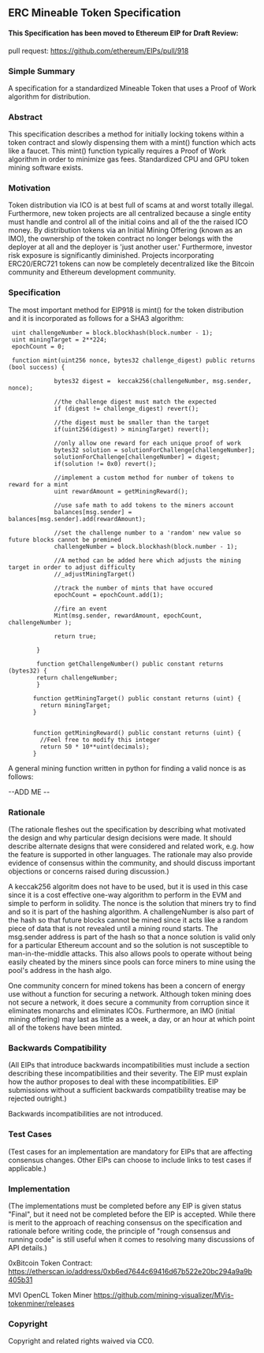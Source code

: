 ## ERC Mineable Token Specification
#### This Specification has been moved to Ethereum EIP for Draft Review:

pull request:
https://github.com/ethereum/EIPs/pull/918


### Simple Summary

A specification for a standardized Mineable Token that uses a Proof of Work algorithm for distribution. 

### Abstract

 This specification describes a method for initially locking tokens within a token contract and slowly dispensing them with a mint() function which acts like a faucet.  This mint() function typically requires a Proof of Work algorithm in order to minimize gas fees. Standardized CPU and GPU token mining software exists.

### Motivation

Token distribution via ICO is at best full of scams at and worst totally illegal.  Furthermore, new token projects are all centralized because a single entity must handle and control all of the initial coins and all of the the raised ICO money.  By distribution tokens via an Initial Mining Offering (known as an IMO), the ownership of the token contract no longer belongs with the deployer at all and the deployer is 'just another user.' Furthermore, investor risk exposure is significantly diminished.  Projects incorporating ERC20/ERC721 tokens can now be completely decentralized like the Bitcoin community and Ethereum development community.   

 
 
### Specification
 
The most important method for EIP918 is mint() for the token distribution and it is incorporated as follows for a SHA3 algorithm: 


     uint challengeNumber = block.blockhash(block.number - 1);
     uint miningTarget = 2**224;
     epochCount = 0;

     function mint(uint256 nonce, bytes32 challenge_digest) public returns (bool success) { 
                 
                 bytes32 digest =  keccak256(challengeNumber, msg.sender, nonce);

                 //the challenge digest must match the expected
                 if (digest != challenge_digest) revert();

                 //the digest must be smaller than the target
                 if(uint256(digest) > miningTarget) revert(); 

                 //only allow one reward for each unique proof of work
                 bytes32 solution = solutionForChallenge[challengeNumber];
                 solutionForChallenge[challengeNumber] = digest;
                 if(solution != 0x0) revert();  
                
                 //implement a custom method for number of tokens to reward for a mint
                 uint rewardAmount = getMiningReward();
                
                 //use safe math to add tokens to the miners account
                 balances[msg.sender] = balances[msg.sender].add(rewardAmount);

                 //set the challenge number to a 'random' new value so future blocks cannot be premined
                 challengeNumber = block.blockhash(block.number - 1);
                 
                 //A method can be added here which adjusts the mining target in order to adjust difficulty
                 //_adjustMiningTarget()
                 
                 //track the number of mints that have occured
                 epochCount = epochCount.add(1);
                 
                 //fire an event
                 Mint(msg.sender, rewardAmount, epochCount, challengeNumber );

                 return true;

            }
            
            function getChallengeNumber() public constant returns (bytes32) {
            return challengeNumber;
            }
           
           function getMiningTarget() public constant returns (uint) {
             return miningTarget;
           }
           
           
           function getMiningReward() public constant returns (uint) {
             //Feel free to modify this integer 
             return 50 * 10**uint(decimals);
           }
   

A general mining function written in python for finding a valid nonce is as follows: 

--ADD ME --



### Rationale
(The rationale fleshes out the specification by describing what motivated the design and why particular design decisions were made. It should describe alternate designs that were considered and related work, e.g. how the feature is supported in other languages. The rationale may also provide evidence of consensus within the community, and should discuss important objections or concerns raised during discussion.)

A keccak256 algoritm does not have to be used, but it is used in this case since it is a cost effective one-way algorithm to perform in the EVM and simple to perform in solidity.  The nonce is the solution that miners try to find and so it is part of the hashing algorithm.  A challengeNumber is also part of the hash so that future blocks cannot be mined since it acts like a random piece of data that is not revealed until a mining round starts.  The msg.sender address is part of the hash so that a nonce solution is valid only for a particular Ethereum account and so the solution is not susceptible to man-in-the-middle attacks.  This also allows pools to operate without being easily cheated by the miners since pools can force miners to mine using the pool's address in the hash algo.  

One community concern for mined tokens has been a concern of energy use without a function for securing a network.  Although token mining does not secure a network, it does secure a community from corruption since it eliminates monarchs and eliminates ICOs.  Furthermore, an IMO (initial mining offering) may last as little as a week, a day, or an hour at which point all of the tokens have been minted.  

### Backwards Compatibility
(All EIPs that introduce backwards incompatibilities must include a section describing these incompatibilities and their severity. The EIP must explain how the author proposes to deal with these incompatibilities. EIP submissions without a sufficient backwards compatibility treatise may be rejected outright.)

Backwards incompatibilities are not introduced.  

### Test Cases
(Test cases for an implementation are mandatory for EIPs that are affecting consensus changes. Other EIPs can choose to include links to test cases if applicable.)




### Implementation
(The implementations must be completed before any EIP is given status "Final", but it need not be completed before the EIP is accepted. While there is merit to the approach of reaching consensus on the specification and rationale before writing code, the principle of "rough consensus and running code" is still useful when it comes to resolving many discussions of API details.)

0xBitcoin Token Contract: 
https://etherscan.io/address/0xb6ed7644c69416d67b522e20bc294a9a9b405b31

MVI OpenCL Token Miner 
https://github.com/mining-visualizer/MVis-tokenminer/releases


### Copyright
Copyright and related rights waived via CC0.
